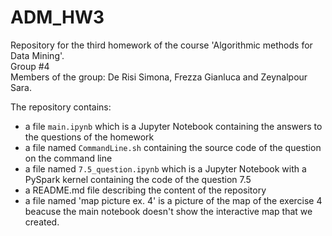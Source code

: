 # ADM_HW3
Repository for the third homework of the course 'Algorithmic methods for Data Mining'.<br> 
Group #4<br>
Members of the group: De Risi Simona, Frezza Gianluca and Zeynalpour Sara.

The repository contains:

- a file ``main.ipynb`` which is a Jupyter Notebook containing the answers to the questions of the homework
- a file named ``CommandLine.sh`` containing the source code of the question on the command line
- a file named ``7.5_question.ipynb`` which is a Jupyter Notebook with a PySpark kernel containing the code of the question 7.5
- a README.md file describing the content of the repository
- a file named 'map picture ex. 4' is a picture of the map of the exercise 4 beacuse the main notebook doesn't show the interactive map that we created.
